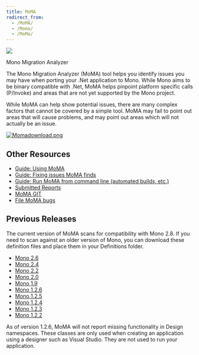 ```yaml
---
title: MoMA
redirect_from:
  - /MoMA/
  - /Moma/
  - /MoMa/
---
```


[![](/archived/images/5/53/Moma2p1.png)](/archived/images/5/53/Moma2p1.png)

Mono Migration Analyzer

The Mono Migration Analyzer (MoMA) tool helps you identify issues you may have when porting your .Net application to Mono. While Mono aims to be binary compatible with .Net, MoMA helps pinpoint platform specific calls (P/Invoke) and areas that are not yet supported by the Mono project.

While MoMA can help show potential issues, there are many complex factors that cannot be covered by a simple tool. MoMA may fail to point out areas that will cause problems, and may point out areas which will not actually be an issue.

[![Momadownload.png](/archived/images/c/ce/Momadownload.png)](http://www.go-mono.com/archive/moma/Moma2-8.zip)

Other Resources
---------------

-   [Guide: Using MoMA](/docs/tools+libraries/tools/moma/using-moma-guide/)
-   [Guide: Fixing issues MoMA finds](/docs/tools+libraries/tools/moma/issue-descriptions/)
-   [Guide: Run MoMA from command line (automated builds, etc.)](/docs/tools+libraries/tools/moma/command-line-moma/)
-   [Submitted Reports](http://www.go-mono.com/momareports/)
-   [MoMA GIT](https://github.com/mono/moma)
-   [File MoMA bugs](https://bugzilla.novell.com/enter_bug.cgi?alias=&assigned_to=&blocked=&bug_file_loc=http%3A%2F%2F&bug_severity=Normal&bug_status=NEW&cf_foundby=---&cf_nts_priority=&cf_nts_support_num=&cf_partnerid=&comment=Description%20of%20Problem%3A%0D%0A%0D%0A%0D%0ASteps%20to%20reproduce%20the%20problem%3A%0D%0A1.%20%0D%0A2.%20%0D%0A%0D%0A%0D%0AActual%20Results%3A%0D%0A%0D%0A%0D%0AExpected%20Results%3A%0D%0A%0D%0A%0D%0AHow%20often%20does%20this%20happen%3F%20%0D%0A%0D%0A%0D%0AAdditional%20Information%3A%0D%0A%0D%0A%0D%0A&component=MOMA&contenttypeentry=&contenttypemethod=autodetect&contenttypeselection=text%2Fplain&data=&deadline=&dependson=&description=&estimated_time=0.0&flag_type-2=X&form_name=enter_bug&keywords=&maketemplate=Remember%20values%20as%20bookmarkable%20template&op_sys=Other&priority=P5%20-%20None&product=Mono%3A%20Tools%20&qa_contact=&rep_platform=Other&short_desc=&version=unspecified)

Previous Releases
-----------------

The current version of MoMA scans for compatibility with Mono 2.8. If you need to scan against an older version of Mono, you can download these definition files and place them in your Definitions folder.

-   [Mono 2.6](http://www.go-mono.com/archive/moma/defs/2.6-defs.zip)
-   [Mono 2.4](http://www.go-mono.com/archive/moma/defs/2.4-defs.zip)
-   [Mono 2.2](http://www.go-mono.com/archive/moma/defs/2.2-defs.zip)
-   [Mono 2.0](http://www.go-mono.com/archive/moma/defs/2.0-defs.zip)
-   [Mono 1.9](http://www.go-mono.com/archive/moma/defs/1.9-defs.zip)
-   [Mono 1.2.6](http://www.go-mono.com/archive/moma/defs/1.2.6.1-defs.zip)
-   [Mono 1.2.5](http://www.go-mono.com/archive/moma/defs/1.2.5-defs.zip)
-   [Mono 1.2.4](http://www.go-mono.com/archive/moma/defs/1.2.4-defs.zip)
-   [Mono 1.2.3](http://www.go-mono.com/archive/moma/defs/1.2.3-defs.zip)
-   [Mono 1.2.2](http://www.go-mono.com/archive/moma/defs/1.2.2-defs.zip)

As of version 1.2.6, MoMA will not report missing functionality in Design namespaces. These classes are only used when creating an application using a designer such as Visual Studio. They are not used to run your application.

